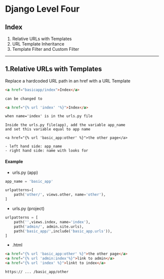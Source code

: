 # Django Level Four
## Index
1. Relative URLs with Templates
2. URL Template Inheritance
3. Template Filter and Custom Filter
---

1.Relative URLs with Templates
---------
Replace a hardcoded URL path in an href with a URL Template
```html
<a href="basicapp/index">Index</a>

can be changed to

<a href="{% url 'index' '%}">Index</a> 

when name='index' is in the urls.py file
```
```
Inside the urls.py file(app), add the variable app_name
and set this variable equal to app name

<a href="{% url 'basic_app:other' %}">the other page</a>

- left hand side: app_name
- right hand side: name with looks for
```

#### Example
+ urls.py (app)
```python
app_name = 'basic_app'

urlpatterns=[
    path('other/', views.other, name='other'),
]
```
+ urls.py (project)
```python
urlpatterns = [
    path('',views.index, name='index'),
    path('admin/', admin.site.urls),
    path('basic_app/',include('basic_app.urls')),
]
```
+ .html
```html
<a href="{% url 'basic_app:other' %}">the other page</a>
<a href="{% url 'admin:index'%}">link to admin</a>
<a href="{% url 'index' %}">linkt to index</a>

https:// ... /basic_app/other
```

